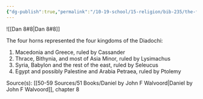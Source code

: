 ```yaml
---
{"dg-publish":true,"permalink":"/10-19-school/15-religion/bib-235/the-four-horns/"}
---
```



![[Dan 8#8\|Dan 8#8]]

The four horns represented the four kingdoms of the Diadochi:
1. Macedonia and Greece, ruled by Cassander
2. Thrace, Bithynia, and most of Asia Minor, ruled by Lysimachus
3. Syria, Babylon and the rest of the east, ruled by Seleucus
4. Egypt and possibly Palestine and Arabia Petraea, ruled by Ptolemy

Source(s): [[50-59 Sources/51 Books/Daniel by John F Walvoord\|Daniel by John F Walvoord]], chapter 8
